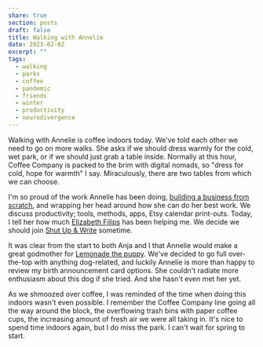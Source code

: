 ```yaml
---
share: true
section: posts
draft: false
title: Walking with Annelie
date: 2023-02-02
excerpt: ""
tags:
  - walking
  - parks
  - coffee
  - pandemic
  - friends
  - winter
  - productivity
  - neurodivergence
---
```



Walking with Annelie is coffee indoors today. We've told each other we need to go on more walks. She asks if we should dress warmly for the cold, wet park, or if we should just grab a table inside. Normally at this hour, Coffee Company is packed to the brim with digital nomads, so "dress for cold, hope for warmth" I say. Miraculously, there are two tables from which we can choose. 

I'm so proud of the work Annelie has been doing, [building a business from scratch](https://www.anneliewambeek.com/), and wrapping her head around how she can do her best work. We discuss productivity; tools, methods, apps, Etsy calendar print-outs. Today, I tell her how much [Elizabeth Filips](https://www.youtube.com/@elizabethfilips) has been helping me. We decide we should join [Shut Up & Write](https://www.meetup.com/shutupandwriteamsterdam/) sometime.

It was clear from the start to both Anja and I that Annelie would make a great godmother for [Lemonade the puppy](http://lemonade.waleson.us/). We've decided to go full over-the-top with anything dog-related, and luckily Annelie is more than happy to review my birth announcement card options. She couldn't radiate more enthusiasm about this dog if she tried. And she hasn't even met her yet.

As we shmoozed over coffee, I was reminded of the time when doing this indoors wasn't even possible. I remember the Coffee Company line going all the way around the block, the overflowing trash bins with paper coffee cups, the increasing amount of fresh air we were all taking in. It's nice to spend time indoors again, but I do miss the park. I can't wait for spring to start.